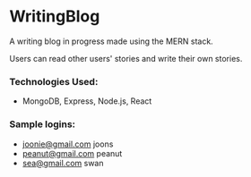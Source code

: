 # WritingBlog

A writing blog in progress made using the MERN stack.



Users can read other users' stories and write their own stories. 


### Technologies Used:
- MongoDB, Express, Node.js, React

### Sample logins: 
- joonie@gmail.com joons
- peanut@gmail.com peanut
- sea@gmail.com swan
